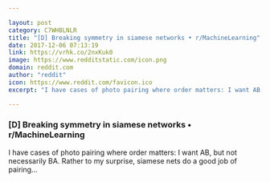 ```yaml
---

layout: post
category: C7WHBLNLR
title: "[D] Breaking symmetry in siamese networks • r/MachineLearning"
date: 2017-12-06 07:13:19
link: https://vrhk.co/2nxKuk0
image: https://www.redditstatic.com/icon.png
domain: reddit.com
author: "reddit"
icon: https://www.reddit.com/favicon.ico
excerpt: "I have cases of photo pairing where order matters: I want AB, but not necessarily BA. Rather to my surprise, siamese nets do a good job of pairing..."

---
```


### [D] Breaking symmetry in siamese networks • r/MachineLearning

I have cases of photo pairing where order matters: I want AB, but not necessarily BA. Rather to my surprise, siamese nets do a good job of pairing...